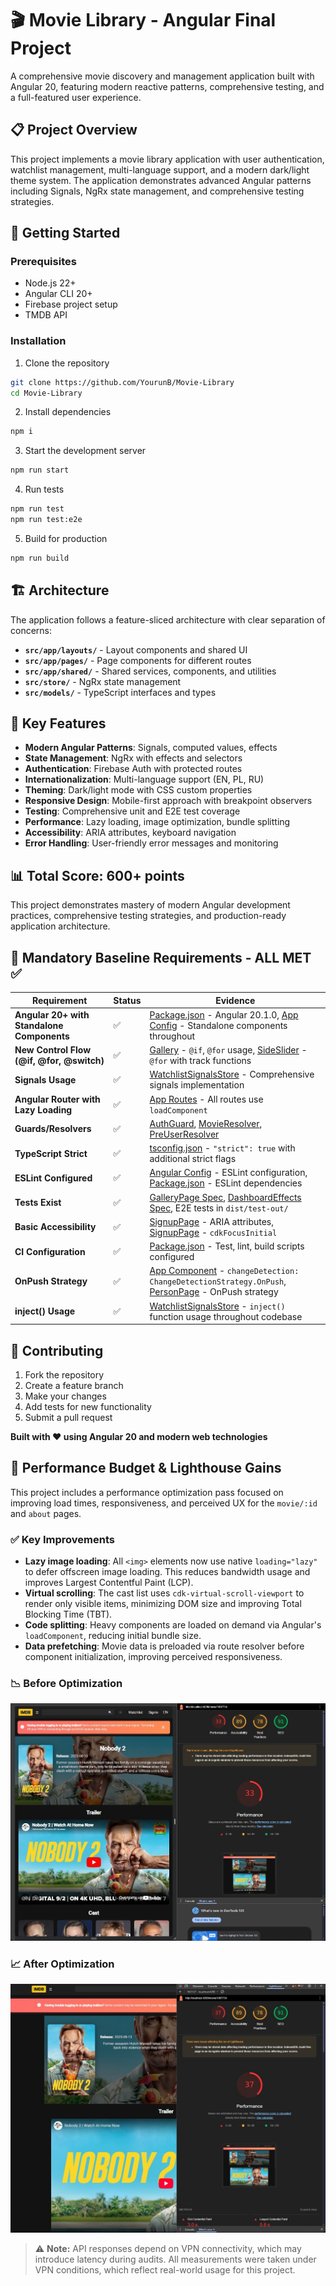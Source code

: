 # 🎬 Movie Library - Angular Final Project

A comprehensive movie discovery and management application built with Angular 20, featuring modern reactive patterns, comprehensive testing, and a full-featured user experience.

## 📋 Project Overview

This project implements a movie library application with user authentication, watchlist management, multi-language support, and a modern dark/light theme system. The application demonstrates advanced Angular patterns including Signals, NgRx state management, and comprehensive testing strategies.

## 🚀 Getting Started

### Prerequisites
- Node.js 22+
- Angular CLI 20+
- Firebase project setup
- TMDB API

### Installation

1. Clone the repository
```bash
git clone https://github.com/YourunB/Movie-Library
cd Movie-Library
```

2. Install dependencies
```bash
npm i
```

3. Start the development server
```bash
npm run start
```

4. Run tests
```bash
npm run test
npm run test:e2e
```

5. Build for production
```bash
npm run build
```

## 🏗️ Architecture

The application follows a feature-sliced architecture with clear separation of concerns:

- **`src/app/layouts/`** - Layout components and shared UI
- **`src/app/pages/`** - Page components for different routes
- **`src/app/shared/`** - Shared services, components, and utilities
- **`src/store/`** - NgRx state management
- **`src/models/`** - TypeScript interfaces and types

## 🎯 Key Features

- **Modern Angular Patterns**: Signals, computed values, effects
- **State Management**: NgRx with effects and selectors
- **Authentication**: Firebase Auth with protected routes
- **Internationalization**: Multi-language support (EN, PL, RU)
- **Theming**: Dark/light mode with CSS custom properties
- **Responsive Design**: Mobile-first approach with breakpoint observers
- **Testing**: Comprehensive unit and E2E test coverage
- **Performance**: Lazy loading, image optimization, bundle splitting
- **Accessibility**: ARIA attributes, keyboard navigation
- **Error Handling**: User-friendly error messages and monitoring

## 📊 Total Score: 600+ points

This project demonstrates mastery of modern Angular development practices, comprehensive testing strategies, and production-ready application architecture.

## 🎯 Mandatory Baseline Requirements - ALL MET ✅

| Requirement | Status | Evidence |
|-------------|--------|----------|
| **Angular 20+ with Standalone Components** | ✅ | [Package.json](package.json#25-33) - Angular 20.1.0, [App Config](src/app/app.config.ts) - Standalone components throughout |
| **New Control Flow (@if, @for, @switch)** | ✅ | [Gallery](src/app/pages/gallery/gallery.page.html#7-24) - `@if`, `@for` usage, [SideSlider](src/app/layouts/main-layout/side-slider/side-slider.html#4-34) - `@for` with track functions |
| **Signals Usage** | ✅ | [WatchlistSignalsStore](src/app/shared/services/watchlist-signals.store.ts) - Comprehensive signals implementation |
| **Angular Router with Lazy Loading** | ✅ | [App Routes](src/app/app.routes.ts) - All routes use `loadComponent` |
| **Guards/Resolvers** | ✅ | [AuthGuard](src/app/shared/guards/auth.guard.ts), [MovieResolver](src/store/movie/movie.resolver.ts), [PreUserResolver](src/app/shared/resolvers/signinup.resolver.ts) |
| **TypeScript Strict** | ✅ | [tsconfig.json](tsconfig.json#6) - `"strict": true` with additional strict flags |
| **ESLint Configured** | ✅ | [Angular Config](angular.json#111-119) - ESLint configuration, [Package.json](package.json#62-63) - ESLint dependencies |
| **Tests Exist** | ✅ | [GalleryPage Spec](src/app/pages/gallery/gallery.page.spec.ts), [DashboardEffects Spec](src/store/dashboard/dashboard.effects.spec.ts), E2E tests in `dist/test-out/` |
| **Basic Accessibility** | ✅ | [SignupPage](src/app/pages/signup/signup.page.html#25-29) - ARIA attributes, [SignupPage](src/app/pages/signup/signup.page.html#30) - `cdkFocusInitial` |
| **CI Configuration** | ✅ | [Package.json](package.json#5-11) - Test, lint, build scripts configured |
| **OnPush Strategy** | ✅ | [App Component](src/app/app.ts#32) - `changeDetection: ChangeDetectionStrategy.OnPush`, [PersonPage](src/app/pages/person/person.page.ts#16) - OnPush strategy |
| **inject() Usage** | ✅ | [WatchlistSignalsStore](src/app/shared/services/watchlist-signals.store.ts#10-11) - `inject()` function usage throughout codebase |

## 🤝 Contributing

1. Fork the repository
2. Create a feature branch
3. Make your changes
4. Add tests for new functionality
5. Submit a pull request


**Built with ❤️ using Angular 20 and modern web technologies**


## 🚀 Performance Budget & Lighthouse Gains

This project includes a performance optimization pass focused on improving load times, responsiveness, and perceived UX for the `movie/:id` and `about` pages.

### ✅ Key Improvements

- **Lazy image loading**: All `<img>` elements now use native `loading="lazy"` to defer offscreen image loading. This reduces bandwidth usage and improves Largest Contentful Paint (LCP).
- **Virtual scrolling**: The cast list uses `cdk-virtual-scroll-viewport` to render only visible items, minimizing DOM size and improving Total Blocking Time (TBT).
- **Code splitting**: Heavy components are loaded on demand via Angular's `loadComponent`, reducing initial bundle size.
- **Data prefetching**: Movie data is preloaded via route resolver before component initialization, improving perceived responsiveness.

### 📉 Before Optimization
![Lighthouse Before](docs/lighthouse-before.jpg)

### 📈 After Optimization
![Lighthouse After](docs/lighthouse-after.jpg)

> ⚠️ **Note:** API responses depend on VPN connectivity, which may introduce latency during audits. All measurements were taken under VPN conditions, which reflect real-world usage for this project.
